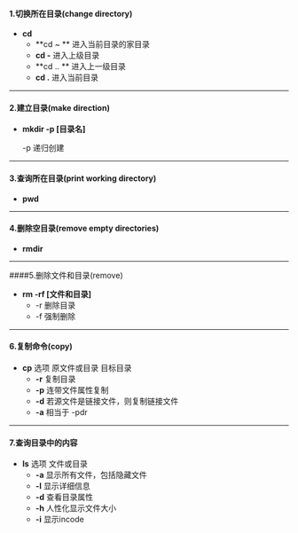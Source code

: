 ﻿#### 1.切换所在目录(change directory)
- **cd**
  - **cd ~ **          进入当前目录的家目录
  - **cd -**            进入上级目录
  - **cd .. **          进入上一级目录
  - **cd .**            进入当前目录
---

#### 2.建立目录(make direction)

- **mkdir -p [目录名]**

  -p  递归创建

---

#### 3.查询所在目录(print working directory)

- **pwd**

---

#### 4.删除空目录(remove empty directories)

- **rmdir**

---

####5.删除文件和目录(remove)

- **rm -rf  [文件和目录]**
  - -r    删除目录
  - -f     强制删除

---

#### 6.复制命令(copy)

- **cp**   	选项    原文件或目录    目标目录
  - **-r**   复制目录
  - **-p**   连带文件属性复制
  - **-d**   若源文件是链接文件，则复制链接文件
  - **-a**   相当于 -pdr

---

#### 7.查询目录中的内容

- **ls**   选项   文件或目录
  - **-a**   显示所有文件，包括隐藏文件
  - **-l**    显示详细信息
  - **-d**   查看目录属性
  - **-h**   人性化显示文件大小
  - **-i**    显示incode










